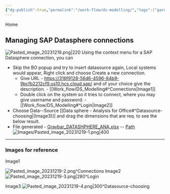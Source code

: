 ```yaml
---
{"dg-publish":true,"permalink":"/work-flow/ds-modelling/","tags":["gardenEntry"]}
---
```


Home 


## Managing SAP Datasphere connections



![Pasted_image_20231219.png|220](/img/user/Images/Pasted_image_20231219.png)
Using the context menu for a SAP Datasphere connection, you can

- Skip the BO popup and try to insert datasource again, Local systems would appear, Right click and choose Create a new connection.
	- Give URL - https://316f9128-56d6-4596-84b9-9bcfb2212cf9.us10.hcs.cloud.sap/ and of your choice give the description. -  [[Work_flow/DS_Modelling#^Connections\|Image1]]
	- Double click on the system so it tries to connect, where you may give username and password. - [[Work_flow/DS_Modelling#^Login\|Image2]]
- Choose Data--Source [[Data sphere - Analysis for Office#^Datasource-choosing\|(Image3)]] and drag the dimensions that are req. to see the below result.
- File generated - [Graybar_DATASHPHERE_ANA.xlsx](file:///C:/Users/anujgarg8/Documents/GrayBar/Graybar_DATASHPHERE_ANA.xlsx) -- [Path](file:///C:/Users/anujgarg8/Documents/GrayBar/) <BR>
![Images/Pasted_image_20231219-1.png|400](/img/user/Images/Pasted_image_20231219-1.png)



---
### Images for reference
Image1

![Pasted_image_20231219-2.png](/img/user/Images/Pasted_image_20231219-2.png)^Connections
Image2
![Pasted_image_20231219-3.png|280](/img/user/Images/Pasted_image_20231219-3.png)^Login

Image3
![Pasted_image_20231219-4.png|300](/img/user/Images/Pasted_image_20231219-4.png)^Datasource-choosing




